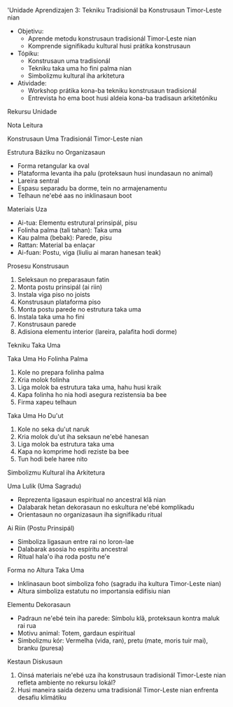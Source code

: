 'Unidade Aprendizajen 3: Tekniku Tradisionál ba Konstrusaun Timor-Leste nian
- Objetivu:
  * Aprende metodu konstrusaun tradisionál Timor-Leste nian
  * Komprende signifikadu kultural husi prátika konstrusaun
- Tópiku:
  * Konstrusaun uma tradisionál
  * Tekniku taka uma ho fini palma nian
  * Simbolizmu kultural iha arkitetura
- Atividade:
  * Workshop prátika kona-ba tekniku konstrusaun tradisionál
  * Entrevista ho ema boot husi aldeia kona-ba tradisaun arkitetóniku

Rekursu Unidade

Nota Leitura

Konstrusaun Uma Tradisionál Timor-Leste nian

Estrutura Báziku no Organizasaun

- Forma retangular ka oval
- Plataforma levanta iha palu (proteksaun husi inundasaun no animal)
- Lareira sentral
- Espasu separadu ba dorme, tein no armajenamentu
- Telhaun ne'ebé aas no inklinasaun boot

Materiais Uza

- Ai-tua: Elementu estrutural prinsipál, pisu
- Folinha palma (tali tahan): Taka uma
- Kau palma (bebak): Parede, pisu
- Rattan: Material ba enlaçar
- Ai-fuan: Postu, viga (liuliu ai maran hanesan teak)

Prosesu Konstrusaun

1. Seleksaun no preparasaun fatin
2. Monta postu prinsipál (ai riin)
3. Instala viga piso no joists
4. Konstrusaun plataforma piso
5. Monta postu parede no estrutura taka uma
6. Instala taka uma ho fini
7. Konstrusaun parede
8. Adisiona elementu interior (lareira, palafita hodi dorme)

Tekniku Taka Uma

Taka Uma Ho Folinha Palma

1. Kole no prepara folinha palma
2. Kria molok folinha
3. Liga molok ba estrutura taka uma, hahu husi kraik
4. Kapa folinha ho nia hodi asegura rezistensia ba bee
5. Firma xapeu telhaun

Taka Uma Ho Du'ut

1. Kole no seka du'ut naruk
2. Kria molok du'ut iha seksaun ne'ebé hanesan
3. Liga molok ba estrutura taka uma
4. Kapa no komprime hodi reziste ba bee
5. Tun hodi bele haree nito

Simbolizmu Kultural iha Arkitetura

Uma Lulik (Uma Sagradu)

- Reprezenta ligasaun espiritual no ancestral klã nian
- Dalabarak hetan dekorasaun no eskultura ne'ebé komplikadu
- Orientasaun no organizasaun iha signifikadu ritual

Ai Riin (Postu Prinsipál)

- Simboliza ligasaun entre rai no loron-lae
- Dalabarak asosia ho espíritu ancestral
- Ritual hala'o iha roda postu ne'e

Forma no Altura Taka Uma

- Inklinasaun boot simboliza foho (sagradu iha kultura Timor-Leste nian)
- Altura simboliza estatutu no importansia edifísiu nian

Elementu Dekorasaun

- Padraun ne'ebé tein iha parede: Símbolu klã, proteksaun kontra maluk rai rua
- Motivu animal: Totem, gardaun espiritual
- Simbolizmu kór: Vermelha (vida, ran), pretu (mate, moris tuir mai), branku (puresa)

Kestaun Diskusaun

1. Oinsá materiais ne'ebé uza iha konstrusaun tradisionál Timor-Leste nian refleta ambiente no rekursu lokál?
2. Husi maneira saida dezenu uma tradisionál Timor-Leste nian enfrenta desafiu klimátiku